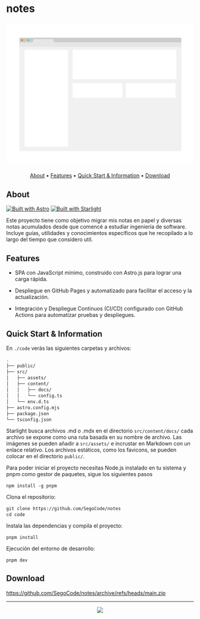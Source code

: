# notes

<h3 align="center"><img src="media/demo.png"></h3>

<p align="center">
  <a href="#about">About</a> •
  <a href="#features">Features</a> •
  <a href="#quick-start--information">Quick Start & Information</a> •
  <a href="#download">Download</a> 
</p>

## About
[![Built with Astro](https://astro.badg.es/v2/built-with-astro/tiny.svg)](https://astro.build) [![Built with Starlight](https://astro.badg.es/v2/built-with-starlight/tiny.svg)](https://starlight.astro.build) 

Este proyecto tiene como objetivo migrar mis notas en papel y diversas notas acumulados desde que comencé a estudiar ingeniería de software. Incluye guías, utilidades y conocimientos específicos que he recopilado a lo largo del tiempo que considero util.

## Features

- SPA con JavaScript mínimo, construido con Astro.js para lograr una carga rápida.
  
- Despliegue en GitHub Pages y automatizado para facilitar el acceso y la actualización.

- Integración y Despliegue Continuos (CI/CD) configurado con GitHub Actions para automatizar pruebas y despliegues.


## Quick Start & Information

En `./code` verás las siguientes carpetas y archivos:
```
.
├── public/
├── src/
│   ├── assets/
│   ├── content/
│   │   ├── docs/
│   │   └── config.ts
│   └── env.d.ts
├── astro.config.mjs
├── package.json
└── tsconfig.json
```

Starlight busca archivos .md o .mdx en el directorio `src/content/docs/` cada archivo se expone como una ruta basada en su nombre de archivo. Las imágenes se pueden añadir a `src/assets/` e incrustar en Markdown con un enlace relativo. Los archivos estáticos, como los favicons, se pueden colocar en el directorio `public/`.

Para poder iniciar el proyecto necesitas Node.js instalado en tu sistema y pnpm como gestor de paquetes, sigue los siguientes pasos

```shell
npm install -g pnpm
```

Clona el repositorio:

```shell
git clone https://github.com/SegoCode/notes
cd code
```

Instala las dependencias y compila el proyecto:

```shell
pnpm install
```

Ejecución del entorno de desarrollo:

```shell
pnpm dev
```

## Download

https://github.com/SegoCode/notes/archive/refs/heads/main.zip

---
<p align="center"><a href="https://github.com/SegoCode/notes/graphs/contributors">
  <img src="https://contrib.rocks/image?repo=SegoCode/notes" />
</a></p>
